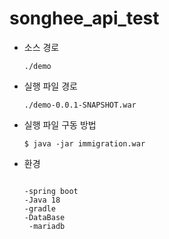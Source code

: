 # songhee_api_test

- 소스 경로
  ```
  ./demo
  ```
  
- 실행 파일 경로
  ```
  ./demo-0.0.1-SNAPSHOT.war
  ```
  
- 실행 파일 구동 방법
  ```
  $ java -jar immigration.war
  ```

- 환경
    
    ```
    
    -spring boot
    -Java 18
    -gradle
    -DataBase
     -mariadb
    ```
